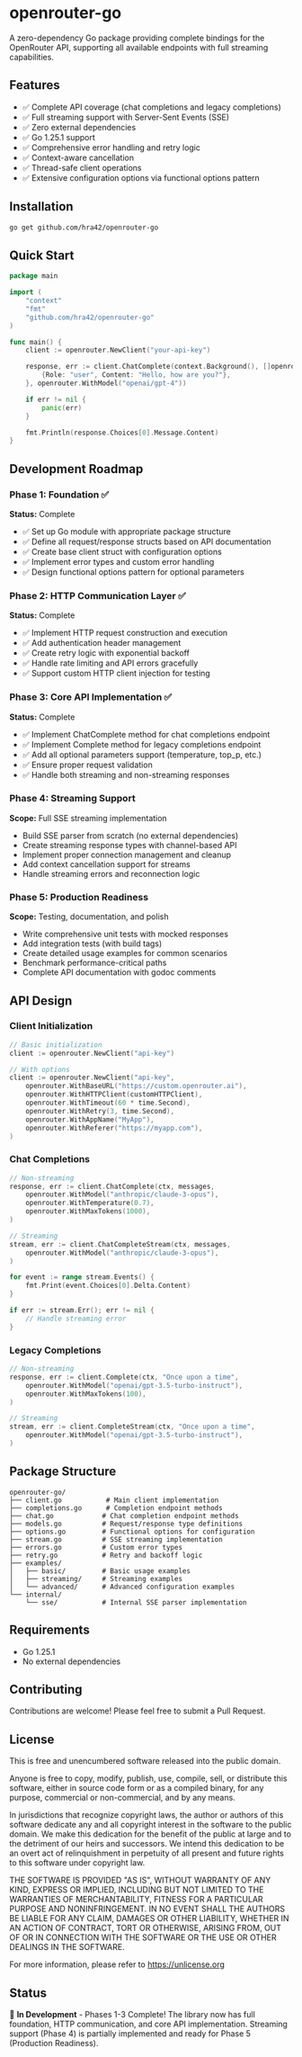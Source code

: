 # openrouter-go

A zero-dependency Go package providing complete bindings for the OpenRouter API, supporting all available endpoints with full streaming capabilities.

## Features

- ✅ Complete API coverage (chat completions and legacy completions)
- ✅ Full streaming support with Server-Sent Events (SSE)
- ✅ Zero external dependencies
- ✅ Go 1.25.1 support
- ✅ Comprehensive error handling and retry logic
- ✅ Context-aware cancellation
- ✅ Thread-safe client operations
- ✅ Extensive configuration options via functional options pattern

## Installation

```bash
go get github.com/hra42/openrouter-go
```

## Quick Start

```go
package main

import (
    "context"
    "fmt"
    "github.com/hra42/openrouter-go"
)

func main() {
    client := openrouter.NewClient("your-api-key")

    response, err := client.ChatComplete(context.Background(), []openrouter.Message{
        {Role: "user", Content: "Hello, how are you?"},
    }, openrouter.WithModel("openai/gpt-4"))

    if err != nil {
        panic(err)
    }

    fmt.Println(response.Choices[0].Message.Content)
}
```

## Development Roadmap

### Phase 1: Foundation ✅
**Status:** Complete
- ✅ Set up Go module with appropriate package structure
- ✅ Define all request/response structs based on API documentation
- ✅ Create base client struct with configuration options
- ✅ Implement error types and custom error handling
- ✅ Design functional options pattern for optional parameters

### Phase 2: HTTP Communication Layer ✅
**Status:** Complete
- ✅ Implement HTTP request construction and execution
- ✅ Add authentication header management
- ✅ Create retry logic with exponential backoff
- ✅ Handle rate limiting and API errors gracefully
- ✅ Support custom HTTP client injection for testing

### Phase 3: Core API Implementation ✅
**Status:** Complete
- ✅ Implement ChatComplete method for chat completions endpoint
- ✅ Implement Complete method for legacy completions endpoint
- ✅ Add all optional parameters support (temperature, top_p, etc.)
- ✅ Ensure proper request validation
- ✅ Handle both streaming and non-streaming responses

### Phase 4: Streaming Support
**Scope:** Full SSE streaming implementation
- Build SSE parser from scratch (no external dependencies)
- Create streaming response types with channel-based API
- Implement proper connection management and cleanup
- Add context cancellation support for streams
- Handle streaming errors and reconnection logic

### Phase 5: Production Readiness
**Scope:** Testing, documentation, and polish
- Write comprehensive unit tests with mocked responses
- Add integration tests (with build tags)
- Create detailed usage examples for common scenarios
- Benchmark performance-critical paths
- Complete API documentation with godoc comments

## API Design

### Client Initialization

```go
// Basic initialization
client := openrouter.NewClient("api-key")

// With options
client := openrouter.NewClient("api-key",
    openrouter.WithBaseURL("https://custom.openrouter.ai"),
    openrouter.WithHTTPClient(customHTTPClient),
    openrouter.WithTimeout(60 * time.Second),
    openrouter.WithRetry(3, time.Second),
    openrouter.WithAppName("MyApp"),
    openrouter.WithReferer("https://myapp.com"),
)
```

### Chat Completions

```go
// Non-streaming
response, err := client.ChatComplete(ctx, messages,
    openrouter.WithModel("anthropic/claude-3-opus"),
    openrouter.WithTemperature(0.7),
    openrouter.WithMaxTokens(1000),
)

// Streaming
stream, err := client.ChatCompleteStream(ctx, messages,
    openrouter.WithModel("anthropic/claude-3-opus"),
)

for event := range stream.Events() {
    fmt.Print(event.Choices[0].Delta.Content)
}

if err := stream.Err(); err != nil {
    // Handle streaming error
}
```

### Legacy Completions

```go
// Non-streaming
response, err := client.Complete(ctx, "Once upon a time",
    openrouter.WithModel("openai/gpt-3.5-turbo-instruct"),
    openrouter.WithMaxTokens(100),
)

// Streaming
stream, err := client.CompleteStream(ctx, "Once upon a time",
    openrouter.WithModel("openai/gpt-3.5-turbo-instruct"),
)
```

## Package Structure

```
openrouter-go/
├── client.go           # Main client implementation
├── completions.go      # Completion endpoint methods
├── chat.go            # Chat completion endpoint methods
├── models.go          # Request/response type definitions
├── options.go         # Functional options for configuration
├── stream.go          # SSE streaming implementation
├── errors.go          # Custom error types
├── retry.go           # Retry and backoff logic
├── examples/
│   ├── basic/         # Basic usage examples
│   ├── streaming/     # Streaming examples
│   └── advanced/      # Advanced configuration examples
└── internal/
    └── sse/           # Internal SSE parser implementation
```

## Requirements

- Go 1.25.1
- No external dependencies

## Contributing

Contributions are welcome! Please feel free to submit a Pull Request.

## License

This is free and unencumbered software released into the public domain.

Anyone is free to copy, modify, publish, use, compile, sell, or distribute this software, either in source code form or as a compiled binary, for any purpose, commercial or non-commercial, and by any means.

In jurisdictions that recognize copyright laws, the author or authors of this software dedicate any and all copyright interest in the software to the public domain. We make this dedication for the benefit of the public at large and to the detriment of our heirs and successors. We intend this dedication to be an overt act of relinquishment in perpetuity of all present and future rights to this software under copyright law.

THE SOFTWARE IS PROVIDED "AS IS", WITHOUT WARRANTY OF ANY KIND, EXPRESS OR IMPLIED, INCLUDING BUT NOT LIMITED TO THE WARRANTIES OF MERCHANTABILITY, FITNESS FOR A PARTICULAR PURPOSE AND NONINFRINGEMENT. IN NO EVENT SHALL THE AUTHORS BE LIABLE FOR ANY CLAIM, DAMAGES OR OTHER LIABILITY, WHETHER IN AN ACTION OF CONTRACT, TORT OR OTHERWISE, ARISING FROM, OUT OF OR IN CONNECTION WITH THE SOFTWARE OR THE USE OR OTHER DEALINGS IN THE SOFTWARE.

For more information, please refer to <https://unlicense.org>

## Status

🚧 **In Development** - Phases 1-3 Complete! The library now has full foundation, HTTP communication, and core API implementation. Streaming support (Phase 4) is partially implemented and ready for Phase 5 (Production Readiness).
